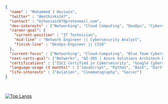<!---
### Introduction
- 👋 Hi, I’m Mohammed (@mjhossain)
- 👀 I’m interested in backend and cross-platform mobile app development
- 🌱 I’m currently learning Advanced Flutter Development & Cloud Computing (AWS)
- 📫 Reach me at hi@modevelops.com
- ✈️ I spend and awful lot of time learning about Airbus & Boeing systems and practicing it on Microsoft Flight Simulator
- 💻 Language Usage (Past 3 Months): Python | Java | JavaScript | Bash | Dart
--->


```json
{
  "name" : "Mohammed J Hossain",
  "twitter" : "@mothinks247",
  "contact" : "mjhossain97@protonmail.com",
  "dev-interests" : ["Networking", "Cloud Computing", "DevOps", "Cybersecurity", "Backend Development", "Cross-Platform Mobile App Development"],
  "career-goal": {
    "current-position" : "IT Technician",
    "mid-line" : "Network Engineer || Cybersecurity Analyst",
    "finish-line" : "DevOps-Engineer || CISO"
  },
  "current-focus" : ["Networking", "Cloud-Computing", "Blue Team Cybersecurity"],
  "next-certs-goal": ["Network+", "AZ-305 | Azure Solutions Architech Expert"],
  "certifications" : ["ISC2 Certified in Cybersecurity", "Google Cybersecurity Professional"],
  "language-usage (3 months)" : ["JavaScript", "Python", "Bash", "Dart"],
  "life-interests" : ["Aviation", "Cinematography", "Soccer"]
}

```




<!---
mjhossain/mjhossain is a ✨ special ✨ repository because its `README.md` (this file) appears on your GitHub profile.
You can click the Preview link to take a look at your changes.
--->
<br>

[![Top Langs](https://github-readme-stats.vercel.app/api/top-langs/?username=mjhossain&layout=compact&langs_count=8&theme=dark)](https://github.com/mjhossain/github-readme-stats)
